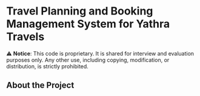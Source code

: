 # Travel Planning and Booking Management System for Yathra Travels

⚠️ **Notice**: This code is proprietary. It is shared for interview and evaluation purposes only. Any other use, including copying, modification, or distribution, is strictly prohibited.

## About the Project

